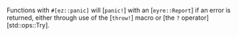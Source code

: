 Functions with `#[ez::panic]` will [`panic!`] with an [`eyre::Report`] if an
error is returned, either through use of the [`throw!`] macro or [the `?`
operator][std::ops::Try].
